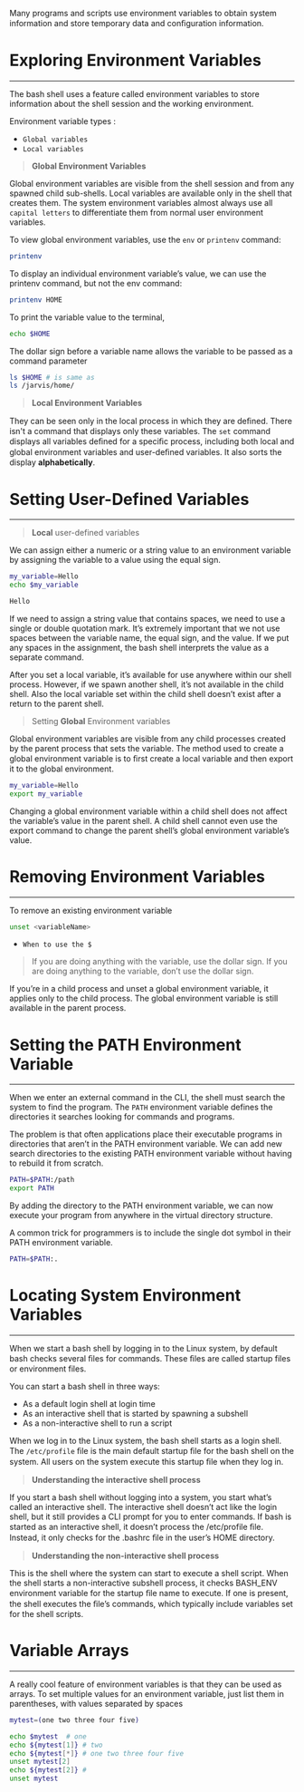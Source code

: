 Many programs and scripts use environment variables to obtain system information and store temporary data and conﬁguration information.

# Exploring Environment Variables
---
The bash shell uses a feature called environment variables to store information about the shell session and the working environment.

Environment variable types :
- `Global variables`
- `Local variables`

> **Global Environment Variables**

Global environment variables are visible from the shell session and from any spawned child
sub-shells. Local variables are available only in the shell that creates them. The system environment variables almost always use all `capital letters` to differentiate them from normal user environment variables.

To view global environment variables, use the `env` or `printenv` command:
```bash
printenv
```

To display an individual environment variable’s value, we can use the printenv command, but not the env command:
```bash
printenv HOME
```

To print the variable value to the terminal,
```bash
echo $HOME
```

The dollar sign before a variable name allows the variable to be passed as a command parameter
```bash
ls $HOME # is same as
ls /jarvis/home/
```

> **Local Environment Variables**

They can be seen only in the local process in which they are deﬁned. There isn't a command that displays only these variables. The `set` command displays all variables
deﬁned for a speciﬁc process, including both local and global environment variables and
user-deﬁned variables. It also sorts the display **alphabetically**.

# Setting User-Defined Variables
---
> **Local** user-defined variables

We can assign either a numeric or a string value to an environment variable by assigning the variable to a value using the equal sign.
```bash
my_variable=Hello
echo $my_variable

Hello
```

If we need to assign a string value that contains spaces, we need to use a single or double
quotation mark. It’s extremely important that we not use spaces between the variable name, the equal sign, and the value. If we put any spaces in the assignment, the bash shell interprets the value as a separate command.

After you set a local variable, it’s available for use anywhere within our shell process.
However, if we spawn another shell, it’s not available in the child shell. Also the local variable set within the child shell doesn’t exist after a return to the parent shell.

>Setting **Global** Environment variables

Global environment variables are visible from any child processes created by the parent process that sets the variable. The method used to create a global environment variable is to ﬁrst create a local variable and then export it to the global environment.
```bash
my_variable=Hello
export my_variable
```

Changing a global environment variable within a child shell does not affect the variable’s
value in the parent shell. A child shell cannot even use the export command to change the parent shell’s global environment variable’s value.

# Removing Environment Variables
---
To remove an existing environment variable
```bash
unset <variableName>
```

- `When to use the $ `

>If you are doing anything with the variable, use the dollar sign. If you are doing anything to the variable, don’t use the dollar sign.

If you’re in a child process and unset a global environment variable, it applies only to the child process. The global environment variable is still available in the parent process.

# Setting the PATH Environment Variable
---
When we enter an external command in the CLI, the shell must search the system to find the program. The `PATH` environment variable defines the directories it searches looking for commands and programs.

The problem is that often applications place their executable programs in directories that
aren’t in the PATH environment variable. We can add new search directories to the existing PATH environment variable without having to rebuild it from scratch.
```bash
PATH=$PATH:/path
export PATH
```

By adding the directory to the PATH environment variable, we can now execute your
program from anywhere in the virtual directory structure.

A common trick for programmers is to include the single dot symbol in their PATH environment variable.
```bash
PATH=$PATH:.
```

# Locating System Environment Variables
---
When we start a bash shell by logging in to the Linux system, by default bash checks
several ﬁles for commands. These ﬁles are called startup files or environment files.

You can start a bash shell in three ways:
- As a default login shell at login time
- As an interactive shell that is started by spawning a subshell
- As a non-interactive shell to run a script

When we log in to the Linux system, the bash shell starts as a login shell. The `/etc/profile` ﬁle is the main default startup ﬁle for the bash shell on the system. All users on the system execute this startup ﬁle when they log in.

>**Understanding the interactive shell process**

If you start a bash shell without logging into a system, you start what’s called an interactive shell. The interactive shell doesn’t act like the login shell, but it still provides a CLI prompt for you to enter commands.
If bash is started as an interactive shell, it doesn’t process the /etc/profile ﬁle. Instead,
it only checks for the .bashrc ﬁle in the user’s HOME directory.

> **Understanding the non-interactive shell process**

This is the shell where the system can start to execute a shell script. When the shell starts a non-interactive subshell process, it checks BASH_ENV environment variable for the startup ﬁle name to execute. If one is present, the shell executes the ﬁle’s commands, which typically include variables set for the shell scripts.

# Variable Arrays
---
A really cool feature of environment variables is that they can be used as arrays. To set multiple values for an environment variable, just list them in parentheses, with values separated by spaces
```bash
mytest=(one two three four five)
```

```bash
echo $mytest  # one
echo ${mytest[1]} # two
echo ${mytest[*]} # one two three four five
unset mytest[2]
echo ${mytest[2]} # 
unset mytest
```
